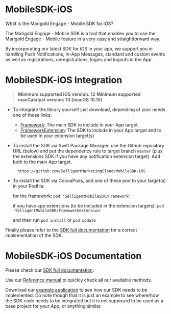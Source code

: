 # MobileSDK-iOS

What is the Marigold Engage - Mobile SDK for iOS?

The Marigold Engage - Mobile SDK is a tool that enables you to use the Marigold Engage - Mobile feature in a very easy and straightforward way. 

By incorporating our latest SDK for iOS in your app, we support you in handling Push Notifications, In-App Messages, standard and custom events as well as registrations, unregistrations, logins and logouts in the App.

# MobileSDK-iOS Integration
> **Minimum supported iOS version: 12**
> **Minimum supported macCatalyst version: 13 (macOS 10.15)**

- To integrate the library yourself just download, depending of your needs one of those links: 
    - <a href="https://github.com/SelligentMarketingCloud/MobileSDK-iOS/tree/master/Framework">Framework</a>: The main SDK to include in your App target
    - <a href="https://github.com/SelligentMarketingCloud/MobileSDK-iOS/tree/master/FrameworkExtension">FrameworkExtension</a>: The SDK to include in your App target and to be used in your extension target(s)
    
- To install the SDK via Swift Package Manager, use the Github repository URL (below) and put the dependency rule to target branch `master` (plus the extensions SDK if you have any notification extension target). Add both to the main App target.

        https://github.com/SelligentMarketingCloud/MobileSDK-iOS

- To install the SDK via CocoaPods, add one of these pod to your target(s) in your Podfile: 

    for the framework: ``pod 'SelligentMobileSDK/Framework'``
        
    if you have app extensions (to be included in the extension targets): ``pod 'SelligentMobileSDK/FrameworkExtension'``

    and then run ``pod install`` or ``pod update``

Finally please refer to the <a href="https://github.com/SelligentMarketingCloud/MobileSDK-iOS/tree/master/Documentation#ios--using-the-sdk">SDK full documentation</a> for a correct implementation of the SDK.

# MobileSDK-iOS Documentation

Please check our <a href="https://github.com/SelligentMarketingCloud/MobileSDK-iOS/tree/master/Documentation#ios--using-the-sdk">SDK full documentation</a>.

Use our <a href="https://github.com/SelligentMarketingCloud/MobileSDK-iOS/tree/master/Documentation/MobileSDK%20Reference#mobilesdk-reference">Reference manual</a> to quickly check all our available methods.

Download our <a href="https://github.com/SelligentMarketingCloud/MobileSDK-iOS/tree/master/Documentation/iOSSDKTemplate.zip">example application</a> to see how our SDK needs to be implemented. Do note though that it is just an example to see where/how the SDK code needs to be integrated but it is not supposed to be used as a base project for your App, or anything similar.

